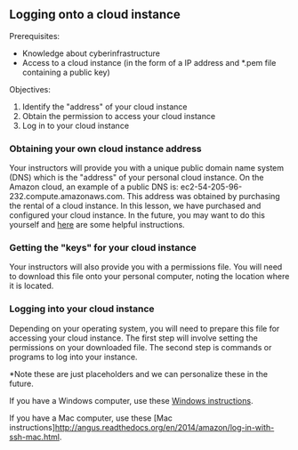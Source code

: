 ## Logging onto a cloud instance

Prerequisites:
* Knowledge about cyberinfrastructure
* Access to a cloud instance (in the form of a IP address and *.pem file containing a public key)

Objectives:
1.  Identify the "address" of your cloud instance
2.  Obtain the permission to access your cloud instance
3.  Log in to your cloud instance

### Obtaining your own cloud instance address
Your instructors will provide you with a unique public domain name system (DNS) which is the "address" of your personal cloud instance.  On the Amazon cloud, an example of a public DNS is:  ec2-54-205-96-232.compute.amazonaws.com.  This address was obtained by purchasing the rental of a cloud instance.  In this lesson, we have purchased and configured your cloud instance.  In the future, you may want to do this yourself and [here](http://angus.readthedocs.org/en/2014/amazon/start-up-an-ec2-instance.html) are some helpful instructions.

### Getting the "keys" for your cloud instance
Your instructors will also provide you with a permissions file.  You will need to download this file onto your personal computer, noting the location where it is located.

### Logging into your cloud instance
Depending on your operating system, you will need to prepare this file for accessing your cloud instance.  The first step will involve setting the permissions on your downloaded file. The second step is commands or programs to log into your instance.

*Note these are just placeholders and we can personalize these in the future.

If you have a Windows computer, use these [Windows instructions](http://angus.readthedocs.org/en/2014/amazon/log-in-with-ssh-win.html).

If you have a Mac computer, use these [Mac instructions]http://angus.readthedocs.org/en/2014/amazon/log-in-with-ssh-mac.html.


